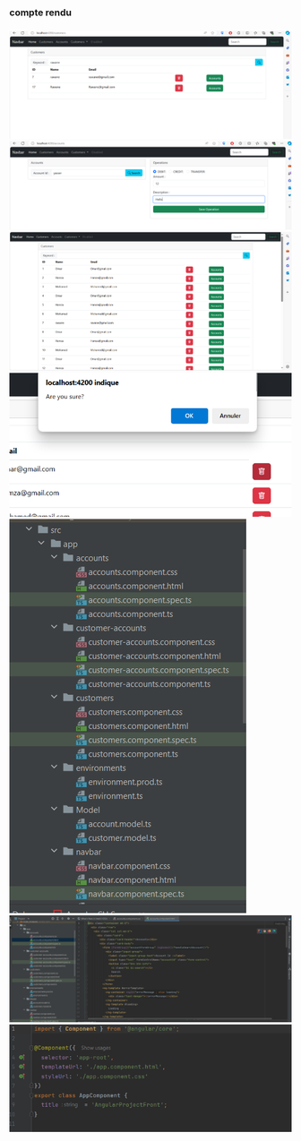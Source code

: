<h3>compte rendu<h3>
<img src="Captures/1.PNG">
<img src="Captures/2.PNG">
<img src="Captures/3.PNG">
<img src="Captures/4.PNG">
<img src="Captures/5.PNG">
<img src="Captures/6.PNG">
<img src="Captures/7.PNG">

